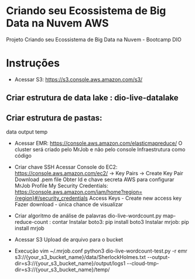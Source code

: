 # Criando seu Ecossistema de Big Data na Nuvem AWS
Projeto Criando seu Ecossistema de Big Data na Nuvem - Bootcamp DIO

# Instruções
* Acessar S3: https://s3.console.aws.amazon.com/s3/
## Criar estrutura de data lake : dio-live-datalake
## Criar estrutura de pastas:
 data
 output
 temp

* Acessar EMR: https://console.aws.amazon.com/elasticmapreduce/
O cluster será criado pelo MrJob e não pelo console
Infraestrutura como código

* Criar chave SSH
Acessar Console do EC2: https://console.aws.amazon.com/ec2/ -> Key Pairs -> Create Key Pair
Download .pem file
Obter Id e chave secreta AWS para configurar MrJob
Profile
My Security Credentials: https://console.aws.amazon.com/iam/home?region={region}#/security_credentials
Access Keys - Create new access key
Fazer download - única chance de visualizar

* Criar algoritmo de análise de palavras
dio-live-wordcount.py
map-reduce-count : contar
Instalar boto3: pip install boto3
Instalar mrjob: pip install mrjob

* Acessar S3
Upload de arquivo para o bucket

* Execução
vim ~/.mrjob.conf
python3 dio-live-wordcount-test.py -r emr s3://{your_s3_bucket_name}/data/SherlockHolmes.txt --output-dir=s3://{your_s3_bucket_name}/output/logs1 --cloud-tmp-dir=s3://{your_s3_bucket_name}/temp/
